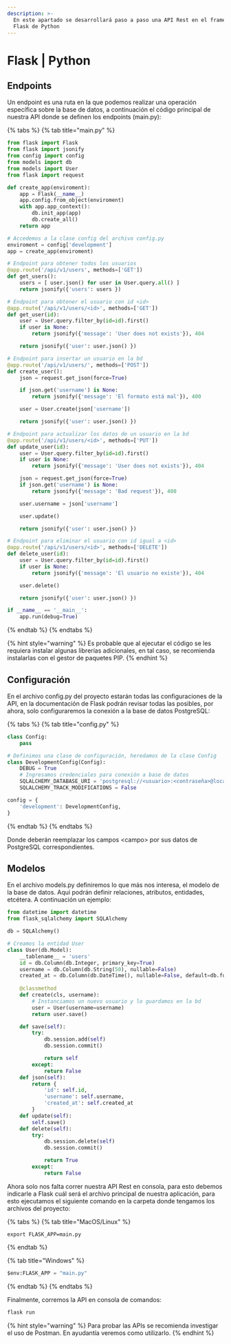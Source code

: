```yaml
---
description: >-
  En este apartado se desarrollará paso a paso una API Rest en el framework
  Flask de Python
---
```


# Flask \| Python

## Endpoints

Un endpoint es una ruta en la que podemos realizar una operación específica sobre la base de datos, a continuación el código principal de nuestra API donde se definen los endpoints \(main.py\): 

{% tabs %}
{% tab title="main.py" %}
```python
from flask import Flask
from flask import jsonify
from config import config
from models import db
from models import User
from flask import request

def create_app(enviroment):
	app = Flask(__name__)
	app.config.from_object(enviroment)
	with app.app_context():
		db.init_app(app)
		db.create_all()
	return app

# Accedemos a la clase config del archivo config.py
enviroment = config['development']
app = create_app(enviroment)

# Endpoint para obtener todos los usuarios
@app.route('/api/v1/users', methods=['GET'])
def get_users():
	users = [ user.json() for user in User.query.all() ] 
	return jsonify({'users': users })

# Endpoint para obtener el usuario con id <id>
@app.route('/api/v1/users/<id>', methods=['GET'])
def get_user(id):
	user = User.query.filter_by(id=id).first()
	if user is None:
		return jsonify({'message': 'User does not exists'}), 404

	return jsonify({'user': user.json() })

# Endpoint para insertar un usuario en la bd
@app.route('/api/v1/users/', methods=['POST'])
def create_user():
	json = request.get_json(force=True)

	if json.get('username') is None:
		return jsonify({'message': 'El formato está mal'}), 400

	user = User.create(json['username'])

	return jsonify({'user': user.json() })

# Endpoint para actualizar los datos de un usuario en la bd
@app.route('/api/v1/users/<id>', methods=['PUT'])
def update_user(id):
	user = User.query.filter_by(id=id).first()
	if user is None:
		return jsonify({'message': 'User does not exists'}), 404

	json = request.get_json(force=True)
	if json.get('username') is None:
		return jsonify({'message': 'Bad request'}), 400

	user.username = json['username']

	user.update()

	return jsonify({'user': user.json() })

# Endpoint para eliminar el usuario con id igual a <id>
@app.route('/api/v1/users/<id>', methods=['DELETE'])
def delete_user(id):
	user = User.query.filter_by(id=id).first()
	if user is None:
		return jsonify({'message': 'El usuario no existe'}), 404

	user.delete()

	return jsonify({'user': user.json() })

if __name__ == '__main__':
	app.run(debug=True)

```
{% endtab %}
{% endtabs %}

{% hint style="warning" %}
Es probable que al ejecutar el código se les requiera instalar algunas librerías adicionales, en tal caso, se recomienda instalarlas con el gestor de paquetes PIP.
{% endhint %}

## Configuración

En el archivo config.py del proyecto estarán todas las configuraciones de la API, en la documentación de Flask podrán revisar todas las posibles, por ahora, solo configuraremos la conexión a la base de datos PostgreSQL:

{% tabs %}
{% tab title="config.py" %}
```python
class Config:
	pass

# Definimos una clase de configuración, heredamos de la clase Config
class DevelopmentConfig(Config):
	DEBUG = True
	# Ingresamos credenciales para conexión a base de datos
	SQLALCHEMY_DATABASE_URI = 'postgresql://<usuario>:<contraseña>@localhost/<nombre_bd>'
	SQLALCHEMY_TRACK_MODIFICATIONS = False

config = {
	'development': DevelopmentConfig,
}

```
{% endtab %}
{% endtabs %}

Donde deberán reemplazar los campos &lt;campo&gt; por sus datos  de PostgreSQL correspondientes.

## Modelos

En el archivo models.py definiremos lo que más nos interesa, el modelo de la base de datos. Aquí podrán definir relaciones, atributos, entidades, etcétera. A continuación un ejemplo:

```python
from datetime import datetime
from flask_sqlalchemy import SQLAlchemy

db = SQLAlchemy()

# Creamos la entidad User
class User(db.Model):
	__tablename__ = 'users'
	id = db.Column(db.Integer, primary_key=True)
	username = db.Column(db.String(50), nullable=False) 
	created_at = db.Column(db.DateTime(), nullable=False, default=db.func.current_timestamp())
	
	@classmethod
	def create(cls, username):
		# Instanciamos un nuevo usuario y lo guardamos en la bd
		user = User(username=username)
		return user.save()

	def save(self):
		try:
			db.session.add(self)
			db.session.commit()

			return self
		except:
			return False
	def json(self):
		return {
			'id': self.id,
			'username': self.username,
			'created_at': self.created_at
		}
	def update(self):
		self.save()
	def delete(self):
		try:
			db.session.delete(self)
			db.session.commit()

			return True
		except:
			return False

```

Ahora solo nos falta correr nuestra API Rest en consola, para esto debemos indicarle a Flask cuál será el archivo principal de nuestra aplicación, para esto ejecutamos el siguiente comando en la carpeta donde tengamos los archivos del proyecto:

{% tabs %}
{% tab title="MacOS/Linux" %}
```
export FLASK_APP=main.py
```
{% endtab %}

{% tab title="Windows" %}
```python
$env:FLASK_APP = "main.py"
```
{% endtab %}
{% endtabs %}

Finalmente, corremos la API en consola de comandos:

```python
flask run
```

{% hint style="warning" %}
Para probar las APIs se recomienda investigar el uso de Postman. En ayudantía veremos como utilizarlo.
{% endhint %}

